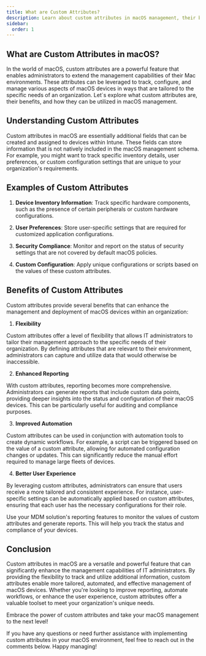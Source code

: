 ```yaml
---
title: What are Custom Attributes?
description: Learn about custom attributes in macOS management, their benefits, and how they enhance device configuration, reporting, and automation in Intune.
sidebar:
  order: 1
---
```

## What are Custom Attributes in macOS?

In the world of macOS, custom attributes are a powerful feature that enables administrators to extend the management capabilities of their Mac environments. These attributes can be leveraged to track, configure, and manage various aspects of macOS devices in ways that are tailored to the specific needs of an organization. Let´s explore what custom attributes are, their benefits, and how they can be utilized in macOS management.

## Understanding Custom Attributes

Custom attributes in macOS are essentially additional fields that can be created and assigned to devices within Intune. These fields can store information that is not natively included in the macOS management schema. For example, you might want to track specific inventory details, user preferences, or custom configuration settings that are unique to your organization's requirements.

## Examples of Custom Attributes

1. **Device Inventory Information**: Track specific hardware components, such as the presence of certain peripherals or custom hardware configurations.

2. **User Preferences**: Store user-specific settings that are required for customized application configurations.

3. **Security Compliance**: Monitor and report on the status of security settings that are not covered by default macOS policies.

4. **Custom Configuration**: Apply unique configurations or scripts based on the values of these custom attributes.

## Benefits of Custom Attributes

Custom attributes provide several benefits that can enhance the management and deployment of macOS devices within an organization:

1. **Flexibility**

Custom attributes offer a level of flexibility that allows IT administrators to tailor their management approach to the specific needs of their organization. By defining attributes that are relevant to their environment, administrators can capture and utilize data that would otherwise be inaccessible.

2. **Enhanced Reporting**

With custom attributes, reporting becomes more comprehensive. Administrators can generate reports that include custom data points, providing deeper insights into the status and configuration of their macOS devices. This can be particularly useful for auditing and compliance purposes.

3. **Improved Automation**

Custom attributes can be used in conjunction with automation tools to create dynamic workflows. For example, a script can be triggered based on the value of a custom attribute, allowing for automated configuration changes or updates. This can significantly reduce the manual effort required to manage large fleets of devices.

4. **Better User Experience**

By leveraging custom attributes, administrators can ensure that users receive a more tailored and consistent experience. For instance, user-specific settings can be automatically applied based on custom attributes, ensuring that each user has the necessary configurations for their role.

Use your MDM solution's reporting features to monitor the values of custom attributes and generate reports. This will help you track the status and compliance of your devices.

## Conclusion

Custom attributes in macOS are a versatile and powerful feature that can significantly enhance the management capabilities of IT administrators. By providing the flexibility to track and utilize additional information, custom attributes enable more tailored, automated, and effective management of macOS devices. Whether you're looking to improve reporting, automate workflows, or enhance the user experience, custom attributes offer a valuable toolset to meet your organization's unique needs.

Embrace the power of custom attributes and take your macOS management to the next level!

If you have any questions or need further assistance with implementing custom attributes in your macOS environment, feel free to reach out in the comments below. Happy managing!